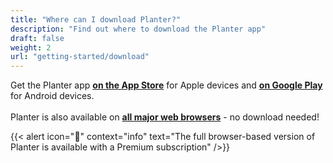 ```yaml
---
title: "Where can I download Planter?"
description: "Find out where to download the Planter app"
draft: false
weight: 2
url: "getting-started/download"
---
```


Get the Planter app **[on the App Store](https://apps.apple.com/us/app/planter-garden-planner/id1542642210)** for Apple devices and **[on Google Play](https://play.google.com/store/apps/details?id=com.perculacreative.peter.gardenplanner)** for Android devices.
<br /><br />
Planter is also available on **[all major web browsers](https://planter.garden/gardens)** - no download needed!

{{< alert icon="💸" context="info" text="The full browser-based version of Planter is available with a Premium subscription" />}}
